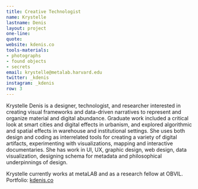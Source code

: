 ```yaml
---
title: Creative Technologist
name: Krystelle
lastname: Denis
layout: project
one-line: 
quote: 
website: kdenis.co
tools-materials:
- photographs
- found objects
- secrets
email: krystelle@metalab.harvard.edu
twitter: _kdenis
instagram: _kdenis
row: 3
---
```


Krystelle Denis is a designer, technologist, and researcher interested in creating visual frameworks and data-driven narratives to represent and organize material and digital abundance. Graduate work included a critical look at smart cities and
digital effects in urbanism, and explored algorithmic and spatial effects in warehouse and institutional settings. She uses both design and coding as interrelated tools for creating a variety of digital artifacts, experimenting with visualizations, mapping and interactive documentaries. She has work in UI, UX, graphic design, web design, data visualization, designing schema for metadata and philosophical underpinnings of design. 

Krystelle currently works at metaLAB and as a research fellow at OBVIL. Portfolio: <a href="http://kdenis.co" target="_blank">kdenis.co</a>
